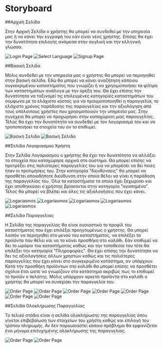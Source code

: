 # Storyboard 

##Αρχική Σελίδα

Στην Αρχική Σελίδα ο χρήστης θα μπορεί να συνδεθεί με την υπηρεσία μας ή να κάνει την εγγραφή του εάν είναι νέος χρήστης. Επίσης θα έχει την δυνατότητα επιλογής ανάμεσα στην αγγλική και την ελληνική γλώσσα.

![Login Page](../images/mockup_start_page.png)
![Select Language](../images/mockup_start_page2.png)
![Signup Page](../images/mockup_start_page1.png)

##Βασική Σελίδα

Μόλις συνδεθεί με την υπηρεσία μας ο χρήστης θα μπορεί να περιηγηθεί στην βασική σελίδα. Εδώ θα μπορεί να κάνει αναζήτηση κάποιου συγκεκριμένου καταστήματος που γνωρίζει ή να χρησιμοποιήσει τα φίλτρα των καταστημάτων ανάλογα με την όρεξη του. Θα έχει επίσης την δυνατότητα να ταξινομεί τις επιλεγμένες κατηγορίες καταστημάτων του σύμφωνα με το ελάχιστο κόστος για να πραγματοποιηθεί η παραγγελία, το ελάχιστο χρόνος παράδοσης της παραγγελίας και την αξιολόγηση από τους υπόλοιπους χρήστες που χρησιμοποιούν την υπηρεσία μας. Στην συνέχεια θα μπορεί να προχωρήσει στην καταχώριση μιας παραγγελίας. Τέλος θα έχει την δυνατότητα να συνδεθεί με τον λογαριασμό του και να τροποποιήσει τα στοιχεία του αν το επιθυμεί. 

![Βασική Σελίδα](../images/mockup_main_page1.png)
![Βασική Σελίδα](../images/mockup_main_page2.png)

##Σελίδα Λογαριασμού Χρήστη

Στην Σελίδα Λογαριασμού ο χρήστης θα έχει την δυνατότητα να αλλάξει τα στοιχεία που καταχώρησε αρχικά στο σύστημα. Θα μπορεί επίσης να προτρέξει στις παλιότερες παραγγελίες του για να μπορέσει να δει ποιες ήταν οι προτιμήσεις του. Στην κατηγορία "διευθύνσεις" θα μπορεί να προσθέτει οποιαδήποτε διεύθυνση στην οποία θέλει να γίνει η παράδοση της παραγγελίας του. Όλα τα καταστήματα τα οποία έχει ξεχωρίσει και έχει αποθηκεύσει ο χρήστης βρίσκονται στην κατηγορία "αγαπημένα". Τέλος θα μπορεί να βλέπει και όλες τις αξιολογήσεις που έχει κάνει. 

![Logariasmos](../images/mockup_profile1.png)
![Logariasmos](../images/mockup_profile2.png)
![Logariasmos](../images/mockup_profile3.png)
![Logariasmos](../images/mockup_profile4.png)
![Logariasmos](../images/mockup_profile5.png)

##Σελίδα Παραγγελίας

Η Σελίδα της παραγγελίας θα είναι ουσιαστικά το προφίλ του καταστήματος που έχει επιλέξει προηγουμένως ο χρήστης. Θα μπορεί λοιπόν να περιηγηθεί στο μενού του καταστήματος, να επιλέξει τα προϊόντα που θέλει και να τα κάνει προσθήκη στο καλάθι. Εάν επιθυμεί να δει το ωράριο του καταστήματος καθώς και την τοποθεσία του τότε θα επιλέξει την κατηγορία "Πληροφορίες". Θα έχει επίσης την δυνατότητα να δει τις αξιολογήσεις άλλων χρηστών καθώς και τις παλιότερες παραγγελίες που έχει κάνει στο συγκεκριμένο κατάστημα, αν υπάρχουν. Κατά την προσθήκη προϊόντων στο καλάθι θα μπορεί επίσης να προσθέτει σχόλια έτσι ώστε να γνωρίζουν στο κατάστημα ακριβώς πως το επιθυμεί το προϊόν ο πελάτης. Μόλις υπάρχουν αρκετά προϊόντα στο καλάθι ο χρήστης θα μπορεί να συνεχίσει την παραγγελία του.

![Order Page](../images/mockup_order_page1.png)
![Order Page](../images/mockup_order_page2.png)
![Order Page](../images/mockup_order_page3.png)
![Order Page](../images/mockup_order_page4.png)
![Order Page](../images/mockup_order_page5.png)
![Order Page](../images/mockup_order_page6.png)
![Order Page](../images/mockup_order_page7.png)

##Σελίδα Ολοκλήρωσης Παραγγελίας

Το τελικό στάδιο είναι η σελίδα ολοκλήρωσης της παραγγελίας όπου γίνεται επιβεβαίωση των στοιχείων του χρήστη καθώς και επιλογή του τρόπου πληρωμής. Αν δεν παρουσιαστεί κάποιο πρόβλημα θα εμφανίζεται ένα μήνυμα επιτυχημένης ολοκλήρωσης της παραγγελίας.

![Order Page](../images/mockup_order_page8.png)
![Order Page](../images/mockup_order_page9.png)
